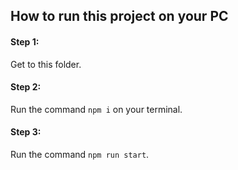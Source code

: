 ## How to run this project on your PC

#### Step 1: 
Get to this folder.

#### Step 2: 
Run the command `npm i` on your terminal.

#### Step 3: 
Run the command `npm run start`.
